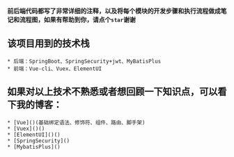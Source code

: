 **前后端代码都写了非常详细的注释，以及将每个模块的开发步骤和执行流程做成笔记和流程图，如果有帮助到你，请点个`star`谢谢**

## 该项目用到的技术栈
    * 后端：SpringBoot、SpringSecurity+jwt、MyBatisPlus
    * 前端：Vue-cli、Vuex、ElementUI

## 如果对以上技术不熟悉或者想回顾一下知识点，可以看下我的博客：
    * [Vue]()(基础绑定语法、修饰符、组件、路由、脚手架)
    * [Vuex]()()
    * [ElementUI]()()
    * [SpringSecurity]()
    * [MybatisPlus]()
